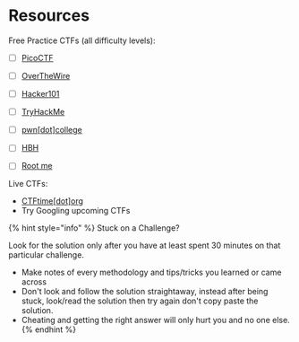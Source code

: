 # Resources

Free Practice CTFs (all difficulty levels):

* [ ] [PicoCTF](https://play.picoctf.org/)&#x20;
* [ ] [OverTheWire](https://overthewire.org/wargames/)
* [ ] [Hacker101](https://ctf.hacker101.com/)
* [ ] [TryHackMe](https://tryhackme.com/hacktivities?tab=search\&page=1\&free=free\&order=most-popular\&difficulty=all\&type=challenge)
* [ ] [pwn\[dot\]college](https://pwn.college/dojos)
* [ ] [HBH](https://hbh.sh/)
* [ ] [Root me](https://www.root-me.org/?lang=en)



Live CTFs:

* [CTFtime\[dot\]org](https://ctftime.org/event/list/upcoming)
* Try Googling upcoming CTFs



{% hint style="info" %}
Stuck on a Challenge?&#x20;

Look for the solution only after you have at least spent 30 minutes on that particular challenge.&#x20;

* Make notes of every methodology and tips/tricks you learned or came across
* Don't look and follow the solution straightaway, instead after being stuck, look/read the solution then try again don't copy paste the solution.
* Cheating and getting the right answer will only hurt you and no one else.
{% endhint %}
